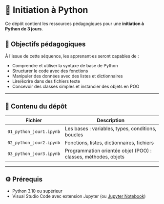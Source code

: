 # 🐍 Initiation à Python

Ce dépôt contient les ressources pédagogiques pour une **initiation à Python de 3 jours**.

## 🎯 Objectifs pédagogiques

À l'issue de cette séquence, les apprenant·es seront capables de :
- Comprendre et utiliser la syntaxe de base de Python
- Structurer le code avec des fonctions
- Manipuler des données avec des listes et dictionnaires
- Lire/écrire dans des fichiers texte
- Concevoir des classes simples et instancier des objets en POO

---

## 📁 Contenu du dépôt

| Fichier                        | Description |
|-------------------------------|-------------|
| `01_python_jour1.ipynb` | Les bases : variables, types, conditions, boucles |
| `02_python_jour2.ipynb`       | Fonctions, listes, dictionnaires, fichiers |
| `03_python_jour3.ipynb`   | Programmation orientée objet (POO) : classes, méthodes, objets |

---

## ⚙️ Prérequis

- Python 3.10 ou supérieur
- Visual Studio Code avec extension Jupyter (ou [Jupyter Notebook](https://jupyter.org/install))
